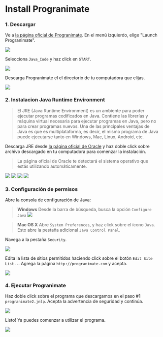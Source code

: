 # Install Progranimate

### 1. Descargar
Ve a [la página oficial de Progranimate](http://www.progranimate.com/). En el menú izquierdo, elige "Launch Progranimate".

![](img/progranimate/step1.png)

Selecciona `Java_Code` y haz click en `START`.

![](img/progranimate/step2.png)

Descarga Progranimate el el directorio de tu computadora que elijas.

![](img/progranimate/step3.png)

### 2. Instalacion Java Runtime Environment
> El JRE (Java Runtime Environment) es un ambiente para poder ejecutar programas codificados en Java. Contiene las librerías y máquina virtual necesaria para ejecutar programas en Java, pero no para crear programas nuevos. Una de las principales ventajas de Java es que es multiplataforma, es decir, el mismo programa de Java puede ejecutarse tanto en Windows, Mac, Linux, Android, etc.

Descarga JRE desde [la página oficial de Oracle](https://www.java.com/en/download/) y haz doble click sobre archivo descargado en tu computadora para comenzar la instalación.

> La página oficial de Oracle te detectará el sistema operativo que estás utilizando automáticamente.

![](img/progranimate/step4.png)
![](img/progranimate/step5.png)
![](img/progranimate/step6.png)
![](img/progranimate/step7.png)

### 3. Configuración de permisos
Abre la consola de configuración de Java:

> **Windows**
> Desde la barra de búsqueda, busca la opción `Configure Java`
![](img/progranimate/step8.png)

> **Mac OS X**
> Abre `System Preferences`, y haz click sobre el ícono `Java`. Esto abre la pestaña adicional `Java Control Panel`.

Navega a la pestaña `Security`.

![](img/progranimate/step9.png)

Edita la lista de sitios permitidos haciendo click sobre el botón `Edit Site List..`. Agrega la página `http://progranimate.com` y acepta.

![](img/progranimate/step10.png)

### 4. Ejecutar Progranimate
Haz doble click sobre el programa que descargamos en el paso #1 `progranimate2.jnlp`. Acepta la advertencia de seguridad y continúa.

![](img/progranimate/step11.png)

Listo! Ya puedes comenzar a utilizar el programa.

![](img/progranimate/step12.png)








